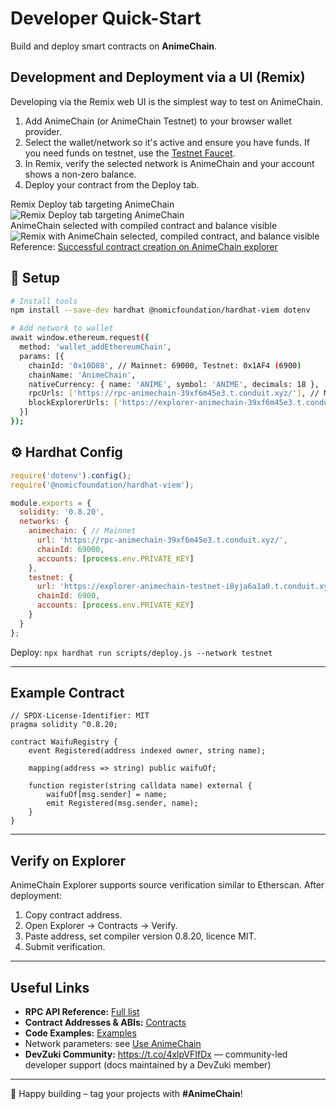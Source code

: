 # Developer Quick-Start

Build and deploy smart contracts on **AnimeChain**.

## Development and Deployment via a UI (Remix)

<div class="dev-quickstart-ui">
  <p>Developing via the Remix web UI is the simplest way to test on AnimeChain.</p>
  <ol>
    <li>Add AnimeChain (or AnimeChain Testnet) to your browser wallet provider.</li>
    <li>Select the wallet/network so it's active and ensure you have funds. If you need funds on testnet, use the <a href="/app/">Testnet Faucet</a>.</li>
    <li>In Remix, verify the selected network is AnimeChain and your account shows a non‑zero balance.</li>
    <li>Deploy your contract from the Deploy tab.</li>
  </ol>

  <div class="shot-cards">
    <div class="shot-card">
      <div class="shot-header"><span class="shot-dot"></span><span>Remix Deploy tab targeting AnimeChain</span></div>
      <img alt="Remix Deploy tab targeting AnimeChain" src="/assets/images/network.png" />
    </div>
    <div class="shot-card">
      <div class="shot-header"><span class="shot-dot"></span><span>AnimeChain selected with compiled contract and balance visible</span></div>
      <img alt="Remix with AnimeChain selected, compiled contract, and balance visible" src="/assets/images/network2.png" />
    </div>
  </div>

  <div>
    Reference: <a href="https://explorer-animechain-39xf6m45e3.t.conduit.xyz/tx/0x20c108140ba88af35cfc8afdfa9e80bf0004752251b17fde9c4d401a19ad139f">Successful contract creation on AnimeChain explorer</a>
  </div>
</div>

## 🚀 Setup

```bash
# Install tools
npm install --save-dev hardhat @nomicfoundation/hardhat-viem dotenv

# Add network to wallet
await window.ethereum.request({
  method: 'wallet_addEthereumChain',
  params: [{
    chainId: '0x10D88', // Mainnet: 69000, Testnet: 0x1AF4 (6900)
    chainName: 'AnimeChain',
    nativeCurrency: { name: 'ANIME', symbol: 'ANIME', decimals: 18 },
    rpcUrls: ['https://rpc-animechain-39xf6m45e3.t.conduit.xyz/'], // Mainnet
    blockExplorerUrls: ['https://explorer-animechain-39xf6m45e3.t.conduit.xyz/']
  }]
});
```

## ⚙️ Hardhat Config

```javascript
require('dotenv').config();
require('@nomicfoundation/hardhat-viem');

module.exports = {
  solidity: '0.8.20',
  networks: {
    animechain: { // Mainnet
      url: 'https://rpc-animechain-39xf6m45e3.t.conduit.xyz/',
      chainId: 69000,
      accounts: [process.env.PRIVATE_KEY]
    },
    testnet: { 
      url: 'https://explorer-animechain-testnet-i8yja6a1a0.t.conduit.xyz/',
      chainId: 6900,
      accounts: [process.env.PRIVATE_KEY]
    }
  }
};
```

Deploy: `npx hardhat run scripts/deploy.js --network testnet`

---

## Example Contract

```solidity
// SPDX-License-Identifier: MIT
pragma solidity ^0.8.20;

contract WaifuRegistry {
    event Registered(address indexed owner, string name);

    mapping(address => string) public waifuOf;

    function register(string calldata name) external {
        waifuOf[msg.sender] = name;
        emit Registered(msg.sender, name);
    }
}
```

---

## Verify on Explorer

AnimeChain Explorer supports source verification similar to Etherscan. After deployment:

1. Copy contract address.
2. Open Explorer → Contracts → Verify.
3. Paste address, set compiler version 0.8.20, licence MIT.
4. Submit verification.

---

## Useful Links

- **RPC API Reference:** [Full list](rpc-api.md)
- **Contract Addresses & ABIs:** [Contracts](contracts.md)
- **Code Examples:** [Examples](examples.md)
- Network parameters: see [Use AnimeChain](../use-animechain.md)
- **DevZuki Community:** <https://t.co/4xlpVFIfDx> — community-led developer support (docs maintained by a DevZuki member)

---

🚀 Happy building – tag your projects with **#AnimeChain**! 